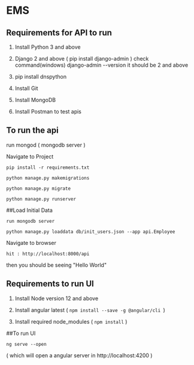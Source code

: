 # EMS

## Requirements for API to run

1. Install Python 3 and above

2. Django 2 and above ( pip install django-admin )
	check command(windows) django-admin --version it should be 2 and above

3. pip install dnspython 

4. Install Git

5. Install MongoDB

6. Install Postman to test apis




## To run the api

run mongod ( mongodb server )

Navigate to Project

    pip install -r requirements.txt
    
    python manage.py makemigrations
    
    python manage.py migrate
    
    python manage.py runserver

##Load Initial Data
```
run mongodb server

python manage.py loaddata db/init_users.json --app api.Employee
```

Navigate to browser

	hit : http://localhost:8000/api
then you should be seeing "Hello World"



## Requirements to run UI

1. Install Node version 12 and above

2. Install angular latest ( `npm install --save -g @angular/cli `)

3. Install required node_modules ( `npm install` )


##To run UI

`ng serve --open`
 
 ( which will open a angular server in http://localhost:4200 )

